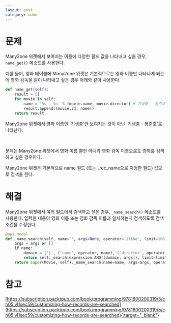 ```yaml
---
layout: post
category: odoo
---
```


# 문제

Many2one 위젯에서 보여지는 이름에 다양한 필드 값을 나타내고 싶을 경우, `name_get()` 메소드를 사용한다.

예를 들어, 영화 테이블에 Many2one 위젯은 기본적으로는 영화 이름만 나타나게 되는데 영화 감독을 같이 나타내고 싶은 경우 아래와 같이 사용한다.

```python
def name_get(self):
    result = []
    for movie in self:
        name = '%s - %s' % (movie.name, movie.director) # 기생충 - 봉준호
        result.append((movie.id, name))
    return result
```

Many2one 위젯에서 영화 이름인 '기생충'만 보여지는 것이 아닌 '기생충 - 봉준호'로 나타난다.

<br>

문제는 Many2one 위젯에서 영화 이름 뿐만 아니라 영화 감독 이름으로도 영화를 검색하고 싶은 경우이다.

Many2one 위젯은 기본적으로 name 필드 (또는 _rec_name으로 지정한 필드) 값으로 검색을 한다.

# 해결

Many2one 위젯에서 여러 필드에서 검색하고 싶은 경우, `_name_search()` 메소드를 사용한다.
입력한 내용이 영화 이름 또는 영화 감독 이름과 일치하는지 검색하도록 검색 조건을 수정한다.

```python
@api.model
def _name_search(self, name='', args=None, operator='ilike', limit=100, name_get_uid=None):
    args = args or []
    if name:
        domain = ['|', ('name', operator, name), ('director', operator, name)]
        return self._search(expression.AND([domain, args]), limit=limit, access_rights_uid=name_get_uid)
    return super(Movie, self)._name_search(name=name, args=args, operator=operator, limit=limit, name_get_uid=name_get_uid)
```

# 참고

[https://subscription.packtpub.com/book/programming/9781800200319/5/ch05lvl1sec59/customizing-how-records-are-searched](https://subscription.packtpub.com/book/programming/9781800200319/5/ch05lvl1sec59/customizing-how-records-are-searched){:target="_blank"}

